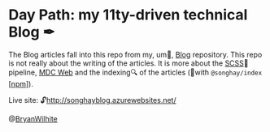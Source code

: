 # Day Path: my 11ty-driven technical Blog ✒

The Blog articles fall into this repo from my, um👀, [Blog](https://github.com/BryanWilhite/Blog) repository. This repo is not really about the writing of the articles. It is more about the [SCSS](https://sass-lang.com/)💄 pipeline, [MDC Web](https://github.com/material-components/material-components-web) and the indexing🔍 of the articles (🚧with `@songhay/index` [[npm](https://www.npmjs.com/package/@songhay/index)]).

Live site: 🔓<http://songhayblog.azurewebsites.net/>

@[BryanWilhite](https://twitter.com/BryanWilhite)
